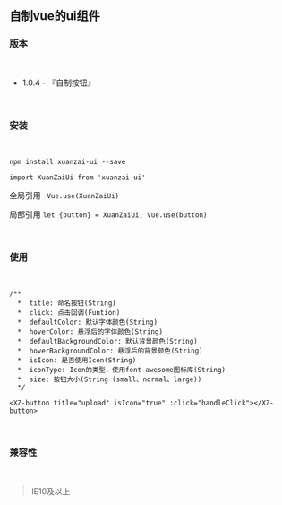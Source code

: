 ## 自制vue的ui组件


### 版本

<br/>

- 1.0.4 - 『自制按钮』

<br/>


### 安装

<br/>

```npm install xuanzai-ui --save```

```import XuanZaiUi from 'xuanzai-ui'```

全局引用 ``` Vue.use(XuanZaiUi)```

局部引用 ```let {button} = XuanZaiUi;
Vue.use(button)```

<br/>

### 使用

<br/>

```
/**
  *  title: 命名按钮(String)
  *  click: 点击回调(Funtion)
  *  defaultColor: 默认字体颜色(String)
  *  hoverColor: 悬浮后的字体颜色(String)
  *  defaultBackgroundColor: 默认背景颜色(String)
  *  hoverBackgroundColor: 悬浮后的背景颜色(String)
  *  isIcon: 是否使用Icon(String)
  *  iconType: Icon的类型，使用font-awesome图标库(String)
  *  size: 按钮大小(String (small、normal、large))
  */
  
<XZ-button title="upload" isIcon="true" :click="handleClick"></XZ-button>

```

<br/>

### 兼容性

<br/>

> IE10及以上


